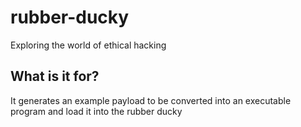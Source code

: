 # rubber-ducky
Exploring the world of ethical hacking

## What is it for?
It generates an example payload to be converted into an executable program and load it into the rubber ducky
